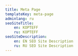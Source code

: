 ```yaml
---
title: Meta Page
templateKey: meta-page
adminlang: ru
seoSiteTitle:
    en: KOPTEFF
    ru: KOPTEFF
seoSiteDescription:
    en: EN SEO Site Description
    ru: RU SEO Site Description
---
```

